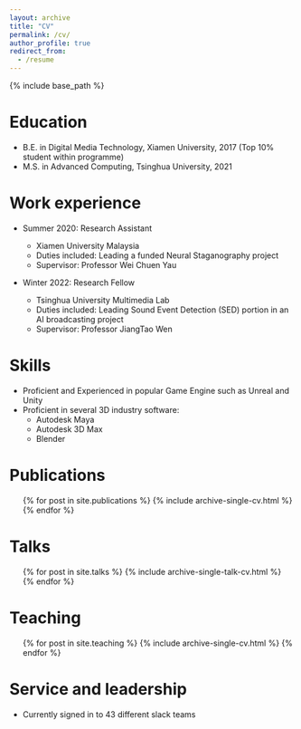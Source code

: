 ```yaml
---
layout: archive
title: "CV"
permalink: /cv/
author_profile: true
redirect_from:
  - /resume
---
```


{% include base_path %}

Education
======
* B.E. in Digital Media Technology, Xiamen University, 2017 (Top 10% student within programme)
* M.S. in Advanced Computing, Tsinghua University, 2021
<!-- * Ph.D in Version Control Theory, GitHub University, 2018 (expected) -->

Work experience
======
* Summer 2020: Research Assistant
  * Xiamen University Malaysia
  * Duties included: Leading a funded Neural Staganography project 
  * Supervisor: Professor Wei Chuen Yau

* Winter 2022: Research Fellow 
  * Tsinghua University Multimedia Lab
  * Duties included: Leading Sound Event Detection (SED) portion in an AI broadcasting project
  * Supervisor: Professor JiangTao Wen
  
Skills
======
* Proficient and Experienced in popular Game Engine such as Unreal and Unity
* Proficient in several 3D industry software:
  * Autodesk Maya
  * Autodesk 3D Max
  * Blender

Publications
======
  <ul>{% for post in site.publications %}
    {% include archive-single-cv.html %}
  {% endfor %}</ul>
  
Talks
======
  <ul>{% for post in site.talks %}
    {% include archive-single-talk-cv.html %}
  {% endfor %}</ul>
  
Teaching
======
  <ul>{% for post in site.teaching %}
    {% include archive-single-cv.html %}
  {% endfor %}</ul>
  
Service and leadership
======
* Currently signed in to 43 different slack teams
